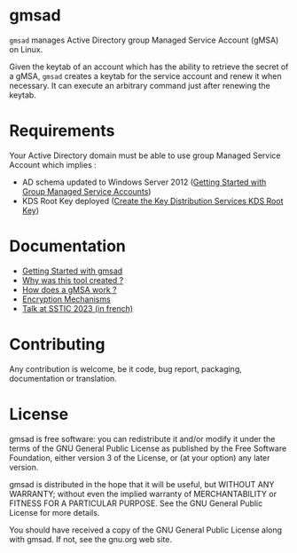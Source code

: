# gmsad

`gmsad` manages Active Directory group Managed Service Account (gMSA) on Linux.

Given the keytab of an account which has the ability to retrieve the secret of a gMSA, `gmsad` creates a keytab for the service account and renew it when necessary. It can execute an arbitrary command just after renewing the keytab.

# Requirements

Your Active Directory domain must be able to use group Managed Service Account which implies :
* AD schema updated to Windows Server 2012 ([Getting Started with Group Managed Service Accounts](https://learn.microsoft.com/en-us/windows-server/security/group-managed-service-accounts/getting-started-with-group-managed-service-accounts))
* KDS Root Key deployed ([Create the Key Distribution Services KDS Root Key](https://learn.microsoft.com/en-us/windows-server/security/group-managed-service-accounts/create-the-key-distribution-services-kds-root-key))

# Documentation

- [Getting Started with gmsad](doc/getting_started.md)
- [Why was this tool created ?](doc/genesis.md)
- [How does a gMSA work ?](doc/gmsa.md)
- [Encryption Mechanisms](doc/encryption.md)
- [Talk at SSTIC 2023 (in french)](https://www.sstic.org/2023/presentation/gmsad/)

# Contributing

Any contribution is welcome, be it code, bug report, packaging, documentation or translation.

# License

gmsad is free software: you can redistribute it and/or modify it under the terms of the GNU General Public License as published by the Free Software Foundation, either version 3 of the License, or (at your option) any later version.

gmsad is distributed in the hope that it will be useful, but WITHOUT ANY WARRANTY; without even the implied warranty of MERCHANTABILITY or FITNESS FOR A PARTICULAR PURPOSE. See the GNU General Public License for more details.

You should have received a copy of the GNU General Public License along with gmsad. If not, see the gnu.org web site.
